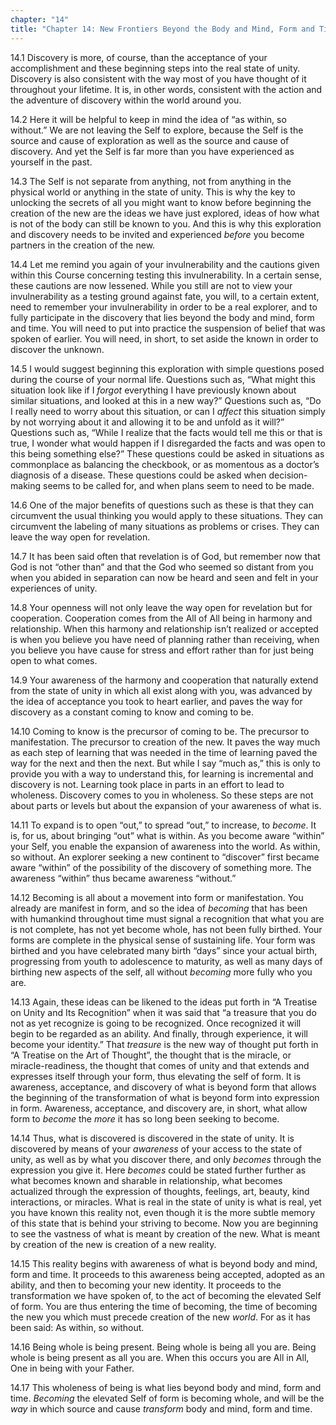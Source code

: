 ```yaml
---
chapter: "14"
title: "Chapter 14: New Frontiers Beyond the Body and Mind, Form and Time"
---
```


14.1 Discovery is more, of course, than the acceptance of your
accomplishment and these beginning steps into the real state of unity.
Discovery is also consistent with the way most of you have thought of it
throughout your lifetime. It is, in other words, consistent with the
action and the adventure of discovery within the world around you.

14.2 Here it will be helpful to keep in mind the idea of “as within, so
without.” We are not leaving the Self to explore, because the Self is
the source and cause of exploration as well as the source and cause of
discovery. And yet the Self is far more than you have experienced as
yourself in the past. 

14.3 The Self is not separate from anything, not from anything in the
physical world or anything in the state of unity.  This is why the key
to unlocking the secrets of all you might want to know before beginning
the creation of the new are the ideas we have just explored, ideas of
how what is not of the body can still be known to you. And this is why
this exploration and discovery needs to be invited and experienced
*before* you become partners in the creation of the new.

14.4 Let me remind you again of your invulnerability and the cautions
given within this Course concerning testing this invulnerability. In a
certain sense, these cautions are now lessened. While you still are not
to view your invulnerability as a testing ground against fate, you will,
to a certain extent, need to remember your invulnerability in order to
be a real explorer, and to fully participate in the discovery that lies
beyond the body and mind, form and time. You will need to put into
practice the suspension of belief that was spoken of earlier. You will
need, in short, to set aside the known in order to discover the unknown.

14.5 I would suggest beginning this exploration with simple questions
posed during the course of your normal life. Questions such as, “What
might this situation look like if I *forgot* everything I have previously
known about similar situations, and looked at this in a new way?”
Questions such as, “Do I really need to worry about this situation, or
can I *affect* this situation simply by not worrying about it and allowing
it to be and unfold as it will?” Questions such as, “While I realize
that the facts would tell me this or that is true, I wonder what would
happen if I disregarded the facts and was open to this being something
else?” These questions could be asked in situations as commonplace as
balancing the checkbook, or as momentous as a doctor’s diagnosis of a
disease. These questions could be asked when decision-making seems to be
called for, and when plans seem to need to be made. 

14.6 One of the major benefits of questions such as these is that they
can circumvent the usual thinking you would apply to these situations.
They can circumvent the labeling of many situations as problems or
crises. They can leave the way open for revelation. 

14.7 It has been said often that revelation is of God, but remember now
that God is not “other than” and that the God who seemed so distant from
you when you abided in separation can now be heard and seen and felt in
your experiences of unity.  

14.8 Your openness will not only leave the way open for revelation but
for cooperation. Cooperation comes from the All of All being in harmony
and relationship. When this harmony and relationship isn’t realized or
accepted is when you believe you have need of planning rather than
receiving, when you believe you have cause for stress and effort rather
than for just being open to what comes. 

14.9 Your awareness of the harmony and cooperation that naturally extend
from the state of unity in which all exist along with you, was advanced
by the idea of acceptance you took to heart earlier, and paves the way
for discovery as a constant coming to know and coming to be. 

14.10 Coming to know is the precursor of coming to be. The precursor to
manifestation. The precursor to creation of the new. It paves the way
much as each step of learning that was needed in the time of learning
paved the way for the next and then the next. But while I say “much as,”
this is only to provide you with a way to understand this, for learning
is incremental and discovery is not.  Learning took place in parts in an
effort to lead to wholeness.  Discovery comes to you in wholeness. So
these steps are not about parts or levels but about the expansion of
your awareness of what is. 

14.11 To expand is to open “out,” to spread “out,” to increase, to
*become*. It is, for us, about bringing “out” what is within. As you
become aware “within” your Self, you enable the expansion of awareness
into the world. As within, so without. An explorer seeking a new
continent to “discover” first became aware “within” of the possibility
of the discovery of something more. The awareness “within” thus became
awareness “without.” 

14.12 Becoming is all about a movement into form or manifestation. You
already are manifest in form, and so the idea of *becoming* that has been
with humankind throughout time must signal a recognition that what you
are is not complete, has not yet become whole, has not been fully
birthed. Your forms are complete in the physical sense of sustaining
life. Your form was birthed and you have celebrated many birth “days”
since your actual birth, progressing from youth to adolescence to
maturity, as well as many days of birthing new aspects of the self, all
without *becoming* more fully who you are. 

14.13 Again, these ideas can be likened to the ideas put forth in “A
Treatise on Unity and Its Recognition” when it was said that “a treasure
that you do not as yet recognize is going to be recognized. Once
recognized it will begin to be regarded as an ability. And finally,
through experience, it will become your identity.” That *treasure* is the
new way of thought put forth in “A Treatise on the Art of Thought”, the
thought that is the miracle, or miracle-readiness, the thought that
comes of unity and that extends and expresses itself through your form,
thus elevating the self of form.  It is awareness, acceptance, and
discovery of what is beyond form that allows the beginning of the
transformation of what is beyond form into expression in form.
Awareness, acceptance, and discovery are, in short, what allow form to
*become* the *more* it has so long been seeking to become. 

14.14 Thus, what is discovered is discovered in the state of unity. It
is discovered by means of your *awareness* of your access to the state of
unity, as well as by what you discover there, and only *becomes* through
the expression you give it. Here *becomes* could be stated further further
as what becomes known and sharable in relationship, what becomes
actualized through the expression of thoughts, feelings, art, beauty,
kind interactions, or miracles. What is real in the state of unity is
what is real, yet you have known this reality not, even though it is the
more subtle memory of this state that is behind your striving to become.
Now you are beginning to see the vastness of what is meant by creation
of the new. What is meant by creation of the new is creation of a new
reality. 

14.15 This reality begins with awareness of what is beyond body and
mind, form and time. It proceeds to this awareness being accepted,
adopted as an ability, and then to becoming your new identity. It
proceeds to the transformation we have spoken of, to the act of becoming
the elevated Self of form. You are thus entering the time of becoming,
the time of becoming the new you which must precede creation of the new
*world*. For as it has been said: As within, so without. 

14.16 Being whole is being present. Being whole is being all you are.
Being whole is being present as all you are. When this occurs you are
All in All, One in being with your Father. 

14.17 This wholeness of being is what lies beyond body and mind, form
and time. *Becoming* the elevated Self of form is becoming whole, and will
be the *way* in which source and cause *transform* body and mind, form and
time.

